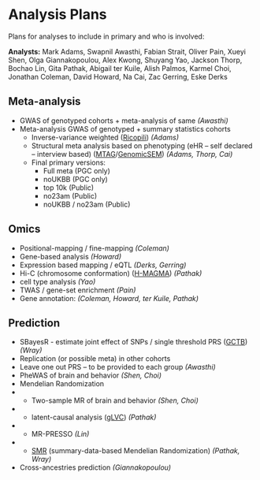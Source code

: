 # Analysis Plans

Plans for analyses to include in primary and who is involved:

**Analysts:** Mark Adams, Swapnil Awasthi, Fabian Strait, Oliver Pain, Xueyi Shen, Olga Giannakopoulou, Alex Kwong, Shuyang Yao, Jackson Thorp, Bochao Lin, Gita Pathak, Abigail ter Kuile, Alish Palmos, Karmel Choi, Jonathan Coleman, David Howard, Na Cai, Zac Gerring, Eske Derks   

## Meta-analysis

- GWAS of genotyped cohorts + meta-analysis of same _(Awasthi)_
- Meta-analysis GWAS of genotyped + summary statistics cohorts 
  - Inverse-variance weighted ([Ricopili](https://sites.google.com/a/broadinstitute.org/ricopili/)) _(Adams)_
  - Structural meta analysis based on phenotyping (eHR – self declared – interview based) ([MTAG](https://github.com/omeed-maghzian/mtag)/[GenomicSEM](https://github.com/MichelNivard/GenomicSEM)) _(Adams, Thorp, Cai)_
  - Final primary versions:
    - Full meta (PGC only)
    - noUKBB (PGC only)
    - top 10k (Public)
    - no23am (Public)
    - noUKBB / no23am (Public)
 
## Omics
 
- Positional-mapping / fine-mapping _(Coleman)_
- Gene-based analysis _(Howard)_
- Expression based mapping / eQTL _(Derks, Gerring)_
- Hi-C (chromosome conformation) ([H-MAGMA](https://github.com/thewonlab/H-MAGMA)) _(Pathak)_
- cell type analysis _(Yao)_
- TWAS / gene-set enrichment _(Pain)_
- Gene annotation: _(Coleman, Howard, ter Kuile, Pathak)_
 
## Prediction
 
- SBayesR - estimate joint effect of SNPs / single threshold PRS ([GCTB](https://cnsgenomics.com/software/gctb/#SummaryBayesianAlphabet)) _(Wray)_
- Replication (or possible meta) in other cohorts
- Leave one out PRS – to be provided to each group _(Awasthi)_
- PheWAS of brain and behavior _(Shen, Choi)_
- Mendelian Randomization
- - Two-sample MR of brain and behavior _(Shen, Choi)_
- - latent-causal analysis ([gLVC](https://github.com/lukejoconnor/LCV)) _(Pathak)_
- - MR-PRESSO _(Lin)_
- - [SMR](https://cnsgenomics.com/software/smr/#Overview) (summary-data-based Mendelian Randomization) _(Pathak, Wray)_
- Cross-ancestries prediction _(Giannakopoulou)_

